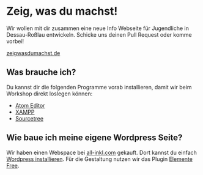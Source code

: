 # Zeig, was du machst!

Wir wollen mit dir zusammen eine neue Info Webseite für Jugendliche in Dessau-Roßlau entwickeln. Schicke uns deinen Pull Request oder komme vorbei!

[zeigwasdumachst.de](https://zeigwasdumachst.de)

## Was brauche ich?

Du kannst dir die folgenden Programme vorab installieren, damit wir beim Workshop direkt loslegen können:

* [Atom Editor](https://atom.io/)
* [XAMPP](https://www.apachefriends.org/de/download.html)
* [Sourcetree](https://www.sourcetreeapp.com/)

## Wie baue ich meine eigene Wordpress Seite?

Wir haben einen Webspace bei [all-inkl.com](https//all-inkl.com) gekauft. Dort kannst du einfach [Wordpress installieren](https://m.youtube.com/watch?v=YMR_N_vOjOk). Für die Gestaltung nutzen wir das Plugin [Elemente Free](https://de.wordpress.org/plugins/elementor/).
